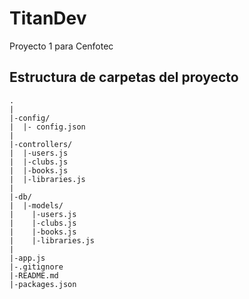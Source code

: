 # TitanDev
Proyecto 1 para Cenfotec

## Estructura de carpetas del proyecto
```
.
|
|-config/
|  |- config.json
|
|-controllers/
|  |-users.js
|  |-clubs.js
|  |-books.js
|  |-libraries.js
|
|-db/
|  |-models/
|    |-users.js
|    |-clubs.js
|    |-books.js
|    |-libraries.js
|
|-app.js
|-.gitignore
|-README.md
|-packages.json
```
